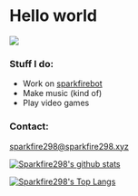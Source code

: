# Hello world

![](https://komarev.com/ghpvc/?username=sparkfire298&style=flat-square&label=Profile+views&color=7289da)


### Stuff I do:
- Work on [sparkfirebot](https://sparkfire298.xyz/invite)
- Make music (kind of)
- Play video games


### Contact:
sparkfire298@sparkfire298.xyz


[![Sparkfire298's github stats](https://github-readme-stats.vercel.app/api?username=sparkfire298&show_icons=true&theme=dark)](https://github.com/anuraghazra/github-readme-stats)

[![Sparkfire298's Top Langs](https://github-readme-stats.vercel.app/api/top-langs/?username=sparkfire298&layout=compact&theme=dark)](https://github.com/anuraghazra/github-readme-stats)

